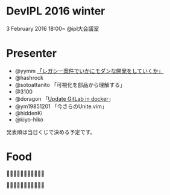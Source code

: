 # DevIPL 2016 winter

3 February 2016 18:00~ @ipl大会議室

# Presenter

* @yymm [「レガシー案件でいかにモダンな開発をしていくか」](http://slides.com/yymm/deck#/ "DevIPL 2016 winter by yymm")
* @hashrock 
* @sotoattanito 「可視化を部品から理解する」
* @3100 
* @doragon 「[Update GitLab in docker](http://doragon.github.io/presentation/devipl/20160203/)」
* @ym19851201 「今さらのUnite.vim」
* @hiddenKi 
* @kiyo-hiko

発表順は当日くじで決める予定です。

# Food

🍣🍣🍣🍣🍣🍣🍣🍣🍣🍣🍣

🍕🍕🍕🍕🍕🍕🍕🍕🍕🍕🍕
